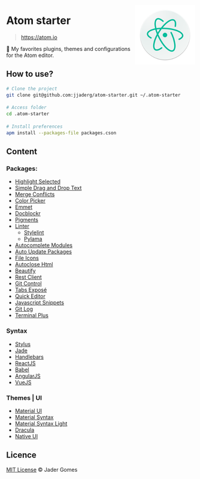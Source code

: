 [<img src="atom.png" align="right" width="160">](https://atom.io)

# Atom starter

> https://atom.io

:rocket: My favorites plugins, themes and configurations for the Atom editor. 
 
## How to use?

```sh
# Clone the project
git clone git@github.com:jjaderg/atom-starter.git ~/.atom-starter

# Access folder
cd .atom-starter

# Install preferences
apm install --packages-file packages.cson
```
## Content

### Packages:

- [Highlight Selected](https://atom.io/packages/highlight-selected)
- [Simple Drag and Drop Text](https://atom.io/packages/simple-drag-drop-text)
- [Merge Conflicts](https://atom.io/packages/merge-conflicts)
- [Color Picker](https://atom.io/packages/color-picker)
- [Emmet](https://atom.io/packages/emmet)
- [Docblockr](https://atom.io/packages/docblockr)
- [Pigments](https://atom.io/packages/pigments)
- [Linter](https://atom.io/packages/linter)
    - [Stylelint](https://atom.io/packages/linter-stylelint)
    - [Pylama](https://atom.io/packages/linter-pylama)
- [Autocomplete Modules](https://atom.io/packages/autocomplete-modules)
- [Auto Update Packages](https://atom.io/packages/auto-update-packages)
- [File Icons](https://atom.io/packages/file-icons)
- [Autoclose Html](https://atom.io/packages/autoclose-html)
- [Beautify](https://atom.io/packages/atom-beautify)
- [Rest Client](https://atom.io/packages/rest-client)
- [Git Control](https://atom.io/packages/git-control)
- [Tabs Exposé](https://atom.io/packages/expose)
- [Quick Editor](https://atom.io/packages/quick-editor)
- [Javascript Snippets](https://atom.io/packages/javascript-snippets)
- [Git Log](https://atom.io/packages/git-log)
- [Terminal Plus](https://atom.io/packages/terminal-plus)

### Syntax

- [Stylus](https://atom.io/packages/stylus)
- [Jade](https://atom.io/packages/atom-jade)
- [Handlebars](https://atom.io/packages/atom-handlebars)
- [ReactJS](https://atom.io/packages/react)
- [Babel](https://atom.io/packages/language-babel)
- [AngularJS](https://atom.io/packages/angularjs)
- [VueJS](https://atom.io/packages/language-vue)

### Themes | UI

- [Material UI](https://atom.io/themes/atom-material-ui)
- [Material Syntax](https://atom.io/themes/atom-material-syntax)
- [Material Syntax Light](https://atom.io/themes/atom-material-syntax-light)
- [Dracula](https://atom.io/themes/dracula-theme)
- [Native UI](https://atom.io/themes/native-ui)

## Licence

[MIT License](https://github.com/jjaderg/atom-starter/blob/master/license.md) :copyright: Jader Gomes
